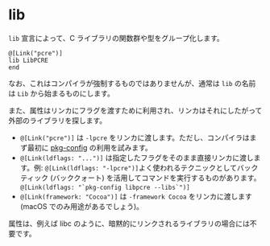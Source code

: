# lib

`lib` 宣言によって、C ライブラリの関数群や型をグループ化します。

```crystal
@[Link("pcre")]
lib LibPCRE
end
```

なお、これはコンパイラが強制するものではありませんが、通常は `lib` の名前は `Lib` から始まるものにします。

また、属性はリンカにフラグを渡すために利用され、リンカはそれにしたがって外部のライブラリを探します。

* `@[Link("pcre")]` は `-lpcre` をリンカに渡します。ただし、コンパイラはまず最初に [pkg-config](http://en.wikipedia.org/wiki/Pkg-config) の利用を試みます。
* `@[Link(ldflags: "...")]` は指定したフラグをそのまま直接リンカに渡します。例: `@[Link(ldflags: "-lpcre")]`よく使われるテクニックとしてバックティック (バッククォート) を活用してコマンドを実行するものがあります。 ``@[Link(ldflags: "`pkg-config libpcre --libs`")]``
* `@[Link(framework: "Cocoa")]` は `-framework Cocoa` をリンカに渡します (macOS でのみ用途があるでしょう)。

属性は、例えば libc のように、暗黙的にリンクされるライブラリの場合には不要です。
